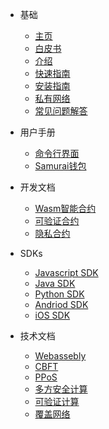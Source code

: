 - 基础

  - [主页](zh-cn/[Chinese-Simplified]Comming-Soon)
  - [白皮书](zh-cn/[Chinese-Simplified]白皮书)
  - [介绍](zh-cn/[Chinese-Simplified]介绍)
  - [快速指南](zh-cn/[Chinese-Simplified]快速指南)
  - [安装指南](zh-cn/[Chinese-Simplified]安装指南)
  - [私有网络](zh-cn/[Chinese-Simplified]私有网络)
  - [常见问题解答](zh-cn/[Chinese-Simplified]Comming-Soon)

- 用户手册

  - [命令行界面](zh-cn/[Chinese-Simplified]Comming-Soon)
  - [Samurai钱包](zh-cn/[Chinese-Simplified]Samurai-钱包)

- 开发文档

  - [Wasm智能合约](zh-cn/[Chinese-Simplified]Comming-Soon)
  - [可验证合约](zh-cn/[Chinese-Simplified]Comming-Soon)
  - [隐私合约](zh-cn/[Chinese-Simplified]Comming-Soon)

- SDKs

  - [Javascript SDK](zh-cn/[Chinese-Simplified]Comming-Soon)
  - [Java SDK](zh-cn/[Chinese-Simplified]Comming-Soon)
  - [Python SDK](zh-cn/[Chinese-Simplified]Comming-Soon)
  - [Andriod SDK](zh-cn/[Chinese-Simplified]Comming-Soon)
  - [iOS SDK](zh-cn/[Chinese-Simplified]Comming-Soon)

- 技术文档

  - [Webassebly](zh-cn/[Chinese-Simplified]Comming-Soon)
  - [CBFT](zh-cn/[Chinese-Simplified]Comming-Soon)
  - [PPoS](zh-cn/[Chinese-Simplified]Comming-Soon)
  - [多方安全计算](zh-cn/[Chinese-Simplified]Comming-Soon)
  - [可验证计算](zh-cn/[Chinese-Simplified]Comming-Soon)
  - [覆盖网络](zh-cn/[Chinese-Simplified]Comming-Soon)
